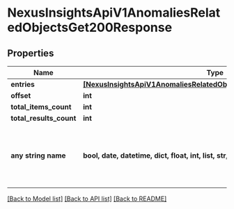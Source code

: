 # NexusInsightsApiV1AnomaliesRelatedObjectsGet200Response


## Properties
Name | Type | Description | Notes
------------ | ------------- | ------------- | -------------
**entries** | [**[NexusInsightsApiV1AnomaliesRelatedObjectsGet200ResponseEntriesInner]**](NexusInsightsApiV1AnomaliesRelatedObjectsGet200ResponseEntriesInner.md) |  | [optional] 
**offset** | **int** |  | [optional] 
**total_items_count** | **int** |  | [optional] 
**total_results_count** | **int** |  | [optional] 
**any string name** | **bool, date, datetime, dict, float, int, list, str, none_type** | any string name can be used but the value must be the correct type | [optional]

[[Back to Model list]](../README.md#documentation-for-models) [[Back to API list]](../README.md#documentation-for-api-endpoints) [[Back to README]](../README.md)


